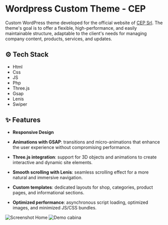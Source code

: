 # Wordpress Custom Theme - CEP

Custom WordPress theme developed for the official website of [CEP Srl](https://www.cepsrl.it).
The theme's goal is to offer a flexible, high-performance, and easily maintainable structure, adaptable to the client's needs for managing company content, products, services, and updates.

## ⚙️ Tech Stack

- Html
- Css
- JS
- Php
- Three.js
- Gsap
- Lenis
- Swiper

## ✨ Features

- **Responsive Design**

- **Animations with GSAP**: transitions and micro-animations that enhance the user experience without compromising performance.

- **Three.js integration**: support for 3D objects and animations to create interactive and dynamic site elements.

- **Smooth scrolling with Lenis**: seamless scrolling effect for a more natural and immersive navigation.

- **Custom templates**: dedicated layouts for shop, categories, product pages, and informational sections.

- **Optimized performance**: asynchronous script loading, optimized images, and minimized JS/CSS bundles.

![Screenshot Home](/cep_homepage.png)
![Demo cabina](/cep_cabina.gif)
